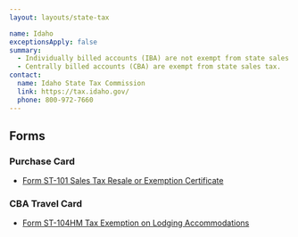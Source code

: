 ```yaml
---
layout: layouts/state-tax

name: Idaho
exceptionsApply: false
summary:
  - Individually billed accounts (IBA) are not exempt from state sales tax.
  - Centrally billed accounts (CBA) are exempt from state sales tax.
contact:
  name: Idaho State Tax Commission
  link: https://tax.idaho.gov/
  phone: 800-972-7660
---
```


## Forms

### Purchase Card

* [Form ST-101 Sales Tax Resale or Exemption Certificate](https://tax.idaho.gov/taxes/sales-use/sales-tax/retailers/general/resale/)

### CBA Travel Card

* [Form ST-104HM Tax Exemption on Lodging Accommodations](https://tax.idaho.gov/taxes/sales-use/forms/)
